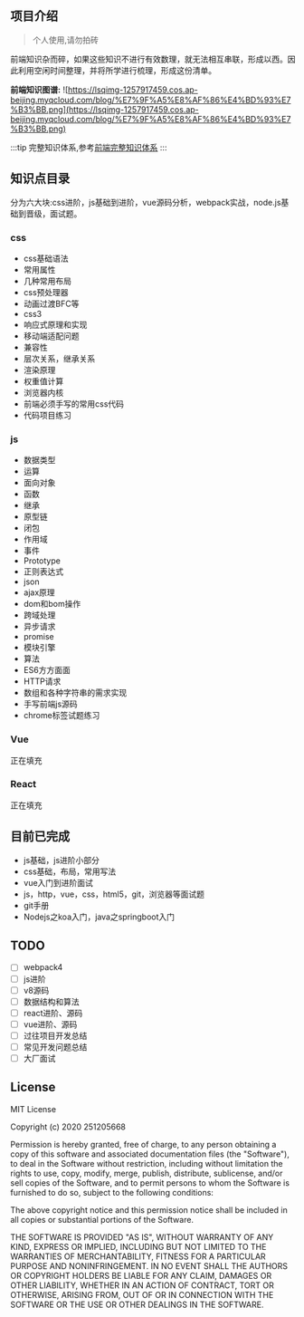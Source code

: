 ## 项目介绍 
> 个人使用,请勿拍砖

前端知识杂而碎，如果这些知识不进行有效数理，就无法相互串联，形成以西。因此利用空闲时间整理，并将所学进行梳理，形成这份清单。


**前端知识图谱:**
![https://lsqimg-1257917459.cos.ap-beijing.myqcloud.com/blog/%E7%9F%A5%E8%AF%86%E4%BD%93%E7%B3%BB.png](https://lsqimg-1257917459.cos.ap-beijing.myqcloud.com/blog/%E7%9F%A5%E8%AF%86%E4%BD%93%E7%B3%BB.png)

:::tip
完整知识体系,参考[前端完整知识体系](https://www.processon.com/view/link/5c64d495e4b025fe7c964ca0#map)
:::

## 知识点目录

分为六大块:css进阶，js基础到进阶，vue源码分析，webpack实战，node.js基础到晋级，面试题。

### css

- css基础语法
- 常用属性
- 几种常用布局
- css预处理器
- 动画过渡BFC等
- css3
- 响应式原理和实现
- 移动端适配问题
- 兼容性
- 层次关系，继承关系
- 渲染原理
- 权重值计算
- 浏览器内核
- 前端必须手写的常用css代码
- 代码项目练习

### js

- 数据类型
- 运算
- 面向对象
- 函数
- 继承
- 原型链
- 闭包
- 作用域
- 事件
- Prototype
- 正则表达式
- json
- ajax原理
- dom和bom操作
- 跨域处理
- 异步请求
- promise
- 模块引擎
- 算法
- ES6方方面面
- HTTP请求
- 数组和各种字符串的需求实现
- 手写前端js源码
- chrome标签试题练习


### Vue
正在填充


### React
正在填充

## 目前已完成

- js基础，js进阶小部分
- css基础，布局，常用写法
- vue入门到进阶面试
- js，http，vue，css，html5，git，浏览器等面试题
- git手册
- Nodejs之koa入门，java之springboot入门

## TODO

- [ ] webpack4
- [ ] js进阶
- [ ] v8源码
- [ ] 数据结构和算法
- [ ] react进阶、源码
- [ ] vue进阶、源码
- [ ] 过往项目开发总结
- [ ] 常见开发问题总结
- [ ] 大厂面试

## License

MIT License

Copyright (c) 2020 251205668

Permission is hereby granted, free of charge, to any person obtaining a copy
of this software and associated documentation files (the "Software"), to deal
in the Software without restriction, including without limitation the rights
to use, copy, modify, merge, publish, distribute, sublicense, and/or sell
copies of the Software, and to permit persons to whom the Software is
furnished to do so, subject to the following conditions:

The above copyright notice and this permission notice shall be included in all
copies or substantial portions of the Software.

THE SOFTWARE IS PROVIDED "AS IS", WITHOUT WARRANTY OF ANY KIND, EXPRESS OR
IMPLIED, INCLUDING BUT NOT LIMITED TO THE WARRANTIES OF MERCHANTABILITY,
FITNESS FOR A PARTICULAR PURPOSE AND NONINFRINGEMENT. IN NO EVENT SHALL THE
AUTHORS OR COPYRIGHT HOLDERS BE LIABLE FOR ANY CLAIM, DAMAGES OR OTHER
LIABILITY, WHETHER IN AN ACTION OF CONTRACT, TORT OR OTHERWISE, ARISING FROM,
OUT OF OR IN CONNECTION WITH THE SOFTWARE OR THE USE OR OTHER DEALINGS IN THE
SOFTWARE.
